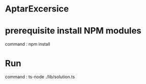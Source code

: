 # AptarExcersice
# prerequisite install NPM modules
command : npm install
# Run
command : ts-node ./lib/solution.ts
